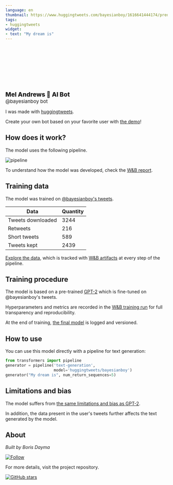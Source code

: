 ```yaml
---
language: en
thumbnail: https://www.huggingtweets.com/bayesianboy/1616641444174/predictions.png
tags:
- huggingtweets
widget:
- text: "My dream is"
---
```


<div>
<div style="width: 132px; height:132px; border-radius: 50%; background-size: cover; background-image: url('https://pbs.twimg.com/profile_images/1372264552029679619/liCuKg_U_400x400.jpg')">
</div>
<div style="margin-top: 8px; font-size: 19px; font-weight: 800">Mel Andrews 🤖 AI Bot </div>
<div style="font-size: 15px">@bayesianboy bot</div>
</div>

I was made with [huggingtweets](https://github.com/borisdayma/huggingtweets).

Create your own bot based on your favorite user with [the demo](https://colab.research.google.com/github/borisdayma/huggingtweets/blob/master/huggingtweets-demo.ipynb)!

## How does it work?

The model uses the following pipeline.

![pipeline](https://github.com/borisdayma/huggingtweets/blob/master/img/pipeline.png?raw=true)

To understand how the model was developed, check the [W&B report](https://app.wandb.ai/wandb/huggingtweets/reports/HuggingTweets-Train-a-model-to-generate-tweets--VmlldzoxMTY5MjI).

## Training data

The model was trained on [@bayesianboy's tweets](https://twitter.com/bayesianboy).

| Data | Quantity |
| --- | --- |
| Tweets downloaded | 3244 |
| Retweets | 216 |
| Short tweets | 589 |
| Tweets kept | 2439 |

[Explore the data](https://wandb.ai/wandb/huggingtweets/runs/3shc5anf/artifacts), which is tracked with [W&B artifacts](https://docs.wandb.com/artifacts) at every step of the pipeline.

## Training procedure

The model is based on a pre-trained [GPT-2](https://huggingface.co/gpt2) which is fine-tuned on @bayesianboy's tweets.

Hyperparameters and metrics are recorded in the [W&B training run](https://wandb.ai/wandb/huggingtweets/runs/3rrpzuts) for full transparency and reproducibility.

At the end of training, [the final model](https://wandb.ai/wandb/huggingtweets/runs/3rrpzuts/artifacts) is logged and versioned.

## How to use

You can use this model directly with a pipeline for text generation:

```python
from transformers import pipeline
generator = pipeline('text-generation',
                     model='huggingtweets/bayesianboy')
generator("My dream is", num_return_sequences=5)
```

## Limitations and bias

The model suffers from [the same limitations and bias as GPT-2](https://huggingface.co/gpt2#limitations-and-bias).

In addition, the data present in the user's tweets further affects the text generated by the model.

## About

*Built by Boris Dayma*

[![Follow](https://img.shields.io/twitter/follow/borisdayma?style=social)](https://twitter.com/intent/follow?screen_name=borisdayma)

For more details, visit the project repository.

[![GitHub stars](https://img.shields.io/github/stars/borisdayma/huggingtweets?style=social)](https://github.com/borisdayma/huggingtweets)
